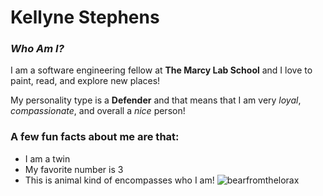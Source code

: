 # Kellyne Stephens

### _Who Am I?_

I am a software engineering fellow at **The Marcy Lab School** and I love to paint, read, and explore new places!

My personality type is a **Defender** and that means that I am very _loyal_, _compassionate_, and overall a _nice_ person!

### A few fun facts about me are that:
- I am a twin
- My favorite number is 3
- This is animal kind of encompasses who I am!
![bearfromthelorax](https://www.google.com/imgres?imgurl=https%3A%2F%2Fstatic.wikia.nocookie.net%2Fdespicableme%2Fimages%2F0%2F02%2F180.png%2Frevision%2Flatest%2Fsmart%2Fwidth%2F386%2Fheight%2F259%3Fcb%3D20170917124040&tbnid=OnY7Ig0Cb0BiFM&vet=10CDoQMyh_ahcKEwj4z7u0odqBAxUAAAAAHQAAAAAQAw..i&imgrefurl=https%3A%2F%2Fdespicableme.fandom.com%2Fwiki%2FThe_Lorax&docid=DqoAao8W0TFR5M&w=386&h=259&q=bear%20from%20the%20lorax&client=safari&ved=0CDoQMyh_ahcKEwj4z7u0odqBAxUAAAAAHQAAAAAQAw)